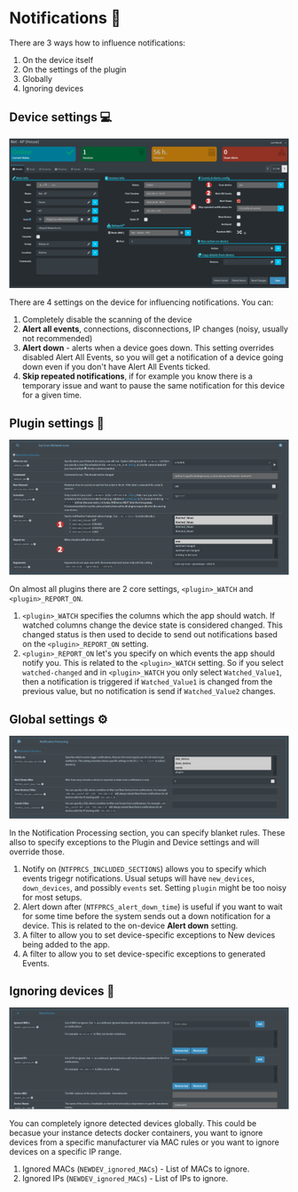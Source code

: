 # Notifications 📧

There are 3 ways how to influence notifications:

1. On the device itself
2. On the settings of the plugin
3. Globally
4. Ignoring devices


## Device settings 💻

![Device notification settings](/docs/img/NOTIFICATIONS/Device-notification-settings.png)

There are 4 settings on the device for influencing notifications. You can:

1. Completely disable the scanning of the device
2. **Alert all events**, connections, disconnections, IP changes (noisy, usually not recommended)
3. **Alert down** - alerts when a device goes down. This setting overrides disabled Alert All Events, so you will get a notification of a device going down even if you don't have Alert All Events ticked.
4. **Skip repeated notifications**, if for example you know there is a temporary issue and want to pause the same notification for this device for a given time.

## Plugin settings 🔌

![Plugin notification settings](/docs/img/NOTIFICATIONS/Plugin-notification-settings.png)

On almost all plugins there are 2 core settings, `<plugin>_WATCH` and `<plugin>_REPORT_ON`. 

1. `<plugin>_WATCH` specifies the columns which the app should watch. If watched columns change the device state is considered changed. This changed status is then used to decide to send out notifications based on the `<plugin>_REPORT_ON` setting. 
2. `<plugin>_REPORT_ON` let's you specify on which events the app should notify you. This is related to the `<plugin>_WATCH` setting. So if you select `watched-changed` and in `<plugin>_WATCH` you only select `Watched_Value1`, then a notification is triggered if `Watched_Value1` is changed from the previous value, but no notification is send if `Watched_Value2` changes. 

## Global settings ⚙

![Global notification settings](/docs/img/NOTIFICATIONS/Global-notification-settings.png)

In the Notification Processing section, you can specify blanket rules. These allso to specify exceptions to the Plugin and Device settings and will override those.

1. Notify on (`NTFPRCS_INCLUDED_SECTIONS`) allows you to specify which events trigegr notifications. Usual setups will have `new_devices`, `down_devices`, and possibly `events` set. Setting `plugin` might be too noisy for most setups.
2. Alert down after (`NTFPRCS_alert_down_time`) is useful if you want to wait for some time before the system sends out a down notification for a device. This is related to the on-device **Alert down** setting.
3. A filter to allow you to set device-specific exceptions to New devices being added to the app.
4. A filter to allow you to set device-specific exceptions to generated Events.

## Ignoring devices 🛑

![Ignoring new devices](/docs/img/NOTIFICATIONS/NEWDEV_ignores.png)

You can completely ignore detected devices globally. This could be becasue your instance detects docker containers, you want to ignore devices from a specific manufacturer via MAC rules or you want to ignore devices on a specific IP range. 

1. Ignored MACs (`NEWDEV_ignored_MACs`) - List of MACs to ignore.
2. Ignored IPs (`NEWDEV_ignored_MACs`) - List of IPs to ignore. 